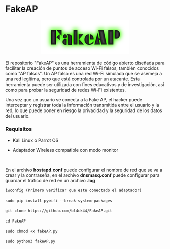 # FakeAP

<p align="center">
<img src="Logotipo.png" width="278px">
</p>

El repositorio "FakeAP" es una herramienta de código abierto diseñada para facilitar la creación de puntos de acceso Wi-Fi falsos, también conocidos como "AP falsos". Un AP falso es una red Wi-Fi simulada que se asemeja a una red legítima, pero que está controlada por un atacante. Esta herramienta puede ser utilizada con fines educativos y de investigación, así como para probar la seguridad de redes Wi-Fi existentes.

Una vez que un usuario se conecta a la Fake AP, el hacker puede interceptar y registrar toda la información transmitida entre el usuario y la red, lo que puede poner en riesgo la privacidad y la seguridad de los datos del usuario.

### Requisitos

* Kali Linux o Parrot OS

* Adaptador Wireless compatible con modo monitor

<br>

En el archivo **hostapd.conf** puede configurar el nombre de red que se va a crear y la contraseña, en el archivo **dnsmasq.conf** puede configurar para guardar el tráfico de red en un archivo **.log**

```
iwconfig (Primero verificar que este conectado el adaptador)

sudo pip install pywifi --break-system-packages

git clone https://github.com/bl4ck44/FakeAP.git

cd FakeAP

sudo chmod +x fakeAP.py

sudo python3 fakeAP.py
```

<br>
